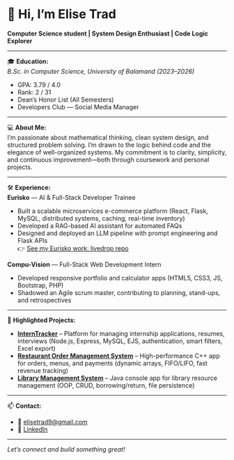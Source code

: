 # 👋 Hi, I’m Elise Trad

**Computer Science student | System Design Enthusiast | Code Logic Explorer**

---

🎓 **Education:**  
_B.Sc. in Computer Science, University of Balamand (2023–2026)_  
- GPA: 3.79 / 4.0  
- Rank: 2 / 31  
- Dean’s Honor List (All Semesters)  
- Developers Club — Social Media Manager

---

💻 **About Me:**  
I’m passionate about mathematical thinking, clean system design, and structured problem solving. I’m drawn to the logic behind code and the elegance of well-organized systems. My commitment is to clarity, simplicity, and continuous improvement—both through coursework and personal projects.

---

🛠️ **Experience:**  
**Eurisko** — AI & Full-Stack Developer Trainee  
- Built a scalable microservices e-commerce platform (React, Flask, MySQL, distributed systems, caching, real-time inventory)
- Developed a RAG-based AI assistant for automated FAQs
- Designed and deployed an LLM pipeline with prompt engineering and Flask APIs  
  👉 [See my Eurisko work: livedrop repo](https://github.com/EliseTrad/livedrop-EliseTrad)

**Compu-Vision** — Full-Stack Web Development Intern  
- Developed responsive portfolio and calculator apps (HTML5, CSS3, JS, Bootstrap, PHP)
- Shadowed an Agile scrum master, contributing to planning, stand-ups, and retrospectives

---

🚀 **Highlighted Projects:**  
- **[InternTracker](https://github.com/EliseTrad/InternTracker)** – Platform for managing internship applications, resumes, interviews (Node.js, Express, MySQL, EJS, authentication, smart filters, Excel export)
- **[Restaurant Order Management System](https://github.com/EliseTrad/restaurant-order-management-system)** – High-performance C++ app for orders, menus, and payments (dynamic arrays, FIFO/LIFO, fast revenue tracking)
- **[Library Management System](https://github.com/EliseTrad/library-management-system)** – Java console app for library resource management (OOP, CRUD, borrowing/return, file persistence)

---

📫 **Contact:**  
- 📧 [elisetrad9@gmail.com](mailto:elisetrad9@gmail.com)  
- 💼 [LinkedIn](http://linkedin.com/in/elisetrad)  

---

*Let’s connect and build something great!*
